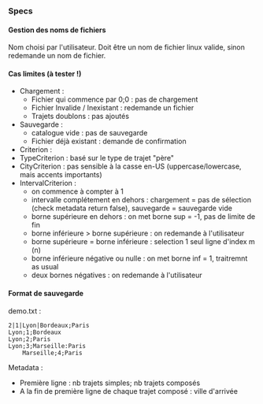 ### Specs

#### Gestion des noms de fichiers
Nom choisi par l'utilisateur. Doit être un nom de fichier linux valide, sinon redemande un nom de fichier.

#### Cas limites (à tester !)

- Chargement :
   - Fichier qui commence par 0;0 : pas de chargement
   - Fichier Invalide / Inexistant : redemande un fichier
   - Trajets doublons : pas ajoutés
- Sauvegarde :
   - catalogue vide : pas de sauvegarde
   - Fichier déjà existant : demande de confirmation
- Criterion :
 - TypeCriterion : basé sur le type de trajet "père"
 - CityCriterion : pas sensible à la casse en-US (uppercase/lowercase, mais accents importants)
 - IntervalCriterion : 
   - on commence à compter à 1
   - intervalle complétement en dehors : chargement = pas de sélection (check metadata return false), sauvegarde = sauvegarde vide
   - borne supérieure en dehors : on met borne sup = -1, pas de limite de fin
   - borne inférieure > borne supérieure : on redemande à l'utilisateur
   - borne supérieure = borne inférieure : selection 1 seul ligne d'index m (n)
   - borne inférieure négative ou nulle : on met borne inf = 1, traitremnt as usual
   - deux bornes négatives : on redemande à l'utilisateur
   
#### Format de sauvegarde

demo.txt :

    2|1|Lyon|Bordeaux;Paris
    Lyon;1;Bordeaux
    Lyon;2;Paris
    Lyon;3;Marseille:Paris
    	Marseille;4;Paris

Metadata : 
- Première ligne : nb trajets simples; nb trajets composés
- A la fin de première ligne de chaque trajet composé : ville d'arrivée
